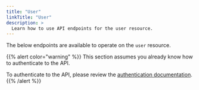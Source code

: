 ```yaml
---
title: "User"
linkTitle: "User"
description: >
  Learn how to use API endpoints for the user resource.
---
```


The below endpoints are available to operate on the `user` resource.

{{% alert color="warning" %}}
This section assumes you already know how to authenticate to the API.

To authenticate to the API, please review the [authentication documentation](/docs/api/authentication/).
{{% /alert %}}

